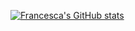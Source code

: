 <!--### Hi there 👋-->

[![Francesca's GitHub stats](https://github-readme-stats.vercel.app/api?username=francescapoli98&show_icons=true&theme=nightowl)](https://github.com/francescapoli98/github-readme-stats)


<!--
**francescapoli98/francescapoli98** is a ✨ _special_ ✨ repository because its `README.md` (this file) appears on your GitHub profile.

Here are some ideas to get you started:

- 🔭 I’m currently working on ...
- 🌱 I’m currently learning ...
- 👯 I’m looking to collaborate on ...
- 🤔 I’m looking for help with ...
- 💬 Ask me about ...
- 📫 How to reach me: ...
- 😄 Pronouns: ...
- ⚡ Fun fact: ...
-->
